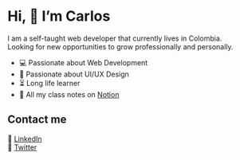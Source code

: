 # Hi, 👋 I’m Carlos
 I am a self-taught web developer that currently lives in Colombia.</br>
Looking for new opportunities to grow professionally and personally.

- :computer: Passionate about Web Development
- :art: Passionate about UI/UX Design
- :hourglass_flowing_sand: Long life learner
- :notebook_with_decorative_cover: All my class notes on [Notion](https://www.notion.so/4a61a387328249cb8ba1989f889fc5a9?v=b26a271207d143d788aa22b9a21bba12)

## Contact me
:iphone: [LinkedIn](https://www.linkedin.com/in/carlos-dario-machado-mejia/) </br>
:iphone: [Twitter](https://twitter.com/Kusagui_)

<!---
Kusagui/Kusagui is a ✨ special ✨ repository because its `README.md` (this file) appears on your GitHub profile.
You can click the Preview link to take a look at your changes.
--->
